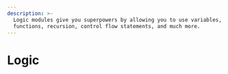 ```yaml
---
description: >-
  Logic modules give you superpowers by allowing you to use variables,
  functions, recursion, control flow statements, and much more.
---
```


# Logic

